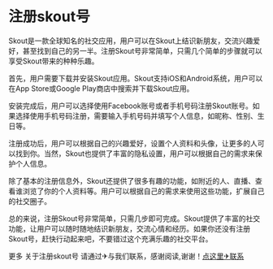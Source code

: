 # 注册skout号

Skout是一款全球知名的社交应用，用户可以在Skout上结识新朋友，交流兴趣爱好，甚至找到自己的另一半。注册Skout号非常简单，只需几个简单的步骤就可以享受Skout带来的种种乐趣。

首先，用户需要下载并安装Skout应用。Skout支持iOS和Android系统，用户可以在App Store或Google Play商店中搜索并下载Skout应用。

安装完成后，用户可以选择使用Facebook账号或者手机号码注册Skout账号。如果选择使用手机号码注册，需要输入手机号码并填写个人信息，如昵称、性别、生日等。

注册成功后，用户可以根据自己的兴趣爱好，设置个人资料和头像，让更多的人可以找到你。当然，Skout也提供了丰富的隐私设置，用户可以根据自己的需求来保护个人信息。

除了基本的注册信息外，Skout还提供了很多有趣的功能，如附近的人、直播、查看谁浏览了你的个人资料等。用户可以根据自己的需求来使用这些功能，扩展自己的社交圈子。

总的来说，注册Skout号非常简单，只需几步即可完成。Skout提供了丰富的社交功能，让用户可以随时随地结识新朋友，交流心情和经历。如果你还没有注册Skout号，赶快行动起来吧，不要错过这个充满乐趣的社交平台。

更多 关于注册skout号 请通过✈与我们联系，感谢阅读,谢谢！[点这里✈联系](https://abc.k02.cc)